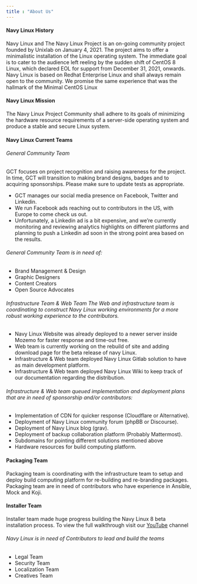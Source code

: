 ```yaml
---
title : "About Us"
---
```


#### Navy Linux History

Navy Linux and  The Navy Linux Project is an on-going community project founded by Unixlab on January 4, 2021. The project aims to offer a minimalistic installation of the Linux operating system. The immediate goal is to cater to the audience left reeling by the sudden shift of CentOS 8 Linux, which declared EOL for support from December 31, 2021, onwards. Navy Linux is based on Redhat Enterprise Linux and shall always remain open to the community. We promise the same experience that was the hallmark of the Minimal CentOS Linux

#### Navy Linux Mission

The Navy Linux Project Community shall adhere to its goals of minimizing the hardware resource requirements of a server-side operating system and produce a stable and secure Linux system.



#### Navy Linux Current Teams

###### General Community Team

GCT focuses on project recognition and raising awareness for the project. In time, GCT will transition to making brand designs, badges and to acquiring sponsorships.
Please make sure to update tests as appropriate.

* GCT manages our social media presence on Facebook, Twitter and Linkedin.
* We run Facebook ads reaching out to contributors in the US, with Europe to come check us out.
* Unfortunately, a Linkedin ad is a bit expensive, and we’re currently monitoring and
                            reviewing analytics highlights on different platforms and planning to push a Linkedin
                            ad soon in the strong point area based on the results.

###### General Community Team is in need of:

* Brand Management & Design
* Graphic Designers
* Content Creators
* Open Source Advocates

###### Infrastructure Team & Web Team The Web and infrastructure team is coordinating to construct Navy Linux working environments for a more robust working experience to the contributors.

* Navy Linux Website was already deployed to a newer server inside Mozemo for faster response and time-out free.
* Web team is currently working on the rebuild of site and adding download page for the beta release of navy Linux.
* Infrastructure & Web team deployed Navy Linux Gitlab solution to have as main development platform.
* Infrastructure & Web team deployed Navy Linux Wiki to keep track of our documentation regarding the distribution.

###### Infrastructure & Web team queued implementation and deployment plans that are in need of sponsorship and/or contributors:

* Implementation of CDN for quicker response (Cloudflare or Alternative).
* Deployment of Navy Linux community forum (phpBB or Discourse).
* Deployment of Navy Linux blog (grav).
* Deployment of backup collaboration platform (Probably Mattermost).
* Subdomains for pointing different solutions mentioned above
* Hardware resources for build computing platform.
#### Packaging Team
Packaging team is coordinating with the infrastructure team to setup and deploy build computing platform for re-building and re-branding packages. Packaging team are in need of contributors who have experience in Ansible, Mock and Koji.
#### Installer Team
Installer team made huge progress building the Navy Linux 8 beta installation process. To view the full walkthrough visit our [YouTube](https://bit.ly/3pZ8Heq) channel

###### Navy Linux is in need of Contributors to lead and build the teams
* Legal Team
* Security Team
* Localization Team
* Creatives Team
